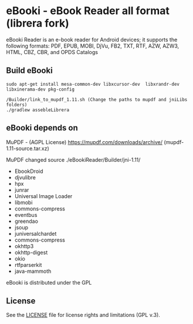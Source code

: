 
# eBooki - eBook Reader all format (librera fork)

eBooki Reader is an e-book reader for Android devices; 
it supports the following formats: PDF, EPUB, MOBI, DjVu, FB2, TXT, RTF, AZW, AZW3, HTML, CBZ, CBR, and OPDS Catalogs

## Build eBooki

~~~~
sudo apt-get install mesa-common-dev libxcursor-dev  libxrandr-dev libxinerama-dev pkg-config

/Builder/link_to_mupdf_1.11.sh (Change the paths to mupdf and jniLibs folders)
./gradlew assebleLibrera
~~~~

## eBooki depends on

MuPDF - (AGPL License) https://mupdf.com/downloads/archive/ (mupdf-1.11-source.tar.xz)

MuPDF changed source ./eBookiReader/Builder/jni-1.11/

* EbookDroid
* djvulibre
* hpx
* junrar
* Universal Image Loader
* libmobi
* commons-compress
* eventbus
* greendao
* jsoup
* juniversalchardet
* commons-compress
* okhttp3
* okhttp-digest
* okio
* rtfparserkit
* java-mammoth

eBooki is distributed under the GPL

## License

See the [LICENSE](LICENSE.txt) file for license rights and limitations (GPL v.3).
